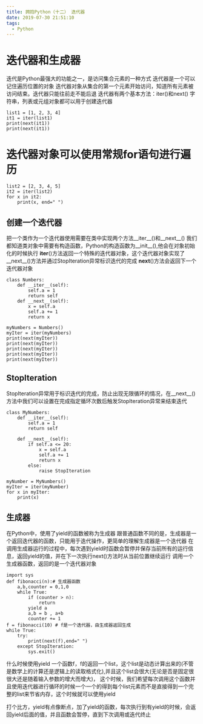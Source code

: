```yaml
---
title: 拥抱Python（十二） 迭代器
date: 2019-07-30 21:51:10
tags:
  - Python
---
```


# 迭代器和生成器
<!--more-->
迭代是Python最强大的功能之一，是访问集合元素的一种方式
迭代器是一个可以记住遍历位置的对象
迭代器对象从集合的第一个元素开始访问，知道所有元素被访问结束。迭代器只能往前走不能后退
迭代器有两个基本方法：iter()和next()
字符串，列表或元组对象都可以用于创建迭代器
```
list1 = [1, 2, 3, 4]
it1 = iter(list1)
print(next(it1))
print(next(it1))
```

# 迭代器对象可以使用常规for语句进行遍历
```
list2 = [2, 3, 4, 5]
it2 = iter(list2)
for x in it2:
    print(x, end=" ")
```    

## 创建一个迭代器

把一个类作为一个迭代器使用需要在类中实现两个方法__iter__()和__next__()
我们都知道类对象中需要有构造函数，Python的构造函数为__init__(),他会在对象初始化的时候执行
__iter__()方法返回一个特殊的迭代器对象，这个迭代器对象实现了__next__()方法并通过StopIteration异常标识迭代的完成
__next__()方法会返回下一个迭代器对象
```
class Numbers:
    def __iter__(self):
        self.a = 1
        return self
    def __next__(self):
        x = self.a
        self.a += 1
        return x

myNumbers = Numbers()
myIter = iter(myNumbers)
print(next(myIter))
print(next(myIter))
print(next(myIter))
print(next(myIter))
print(next(myIter))
```
## StopIteration

StopIteration异常用于标识迭代的完成，防止出现无限循环的情况，在__next__()方法中我们可以设置在完成指定循环次数后触发StopIteration异常来结束迭代
```
class MyNumbers:
    def __iter__(self):
        self.a = 1
        return self

    def __next__(self):
        if self.a <= 20:
            x = self.a
            self.a += 1
            return x
        else:
            raise StopIteration

myNumber = MyNumbers()
myIter = iter(myNumber)
for x in myIter:
    print(x)
```

## 生成器

在Python中，使用了yield的函数被称为生成器
跟普通函数不同的是，生成器是一个返回迭代器的函数，只能用于迭代操作，更简单的理解生成器是一个迭代器
在调用生成器运行的过程中，每次遇到yield时函数会暂停并保存当前所有的运行信息，返回yield的值，并在下一次执行next()方法时从当前位置继续运行
调用一个生成器函数，返回的是一个迭代器对象
```
import sys
def fibonacci(n):# 生成器函数
    a,b,counter = 0,1,0
    while True:
        if (counter > n):
            return
        yield a
        a,b = b , a+b
        counter += 1
f = fibonacci(10) # f是一个迭代器，由生成器返回生成
while True:
    try:
        print(next(f),end=" ")
    except StopIteration:
        sys.exit()
```

什么时候使用yield
一个函数f，f的返回一个list，这个list是动态计算出来的(不管是数学上的计算还是逻辑上的读取格式化),并且这个list会很大(无论是否是固定很很大还是随着输入参数的增大而增大)，
这个时候，我们希望每次调用这个函数并且使用迭代器进行循环的时候一个一个的得到每个list元素而不是直接得到一个完整的list来节省内存，这个时候就可以使用yield

打个比方，yield有点像断点，加了yield的函数，每次执行到有yield的时候，会返回yield后面的值，并且函数会暂停，直到下次调用或迭代终止


